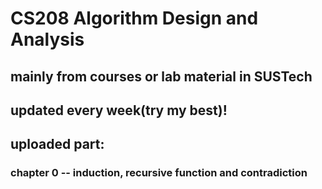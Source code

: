 # CS208 Algorithm Design and Analysis

## mainly from courses or lab material in SUSTech

## updated every week(try my best)!

## uploaded part:
### chapter 0 -- induction, recursive function and contradiction
